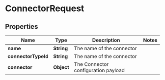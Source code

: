 

# ConnectorRequest


## Properties

Name | Type | Description | Notes
------------ | ------------- | ------------- | -------------
**name** | **String** | The name of the connector | 
**connectorTypeId** | **String** | The name of the connector | 
**connector** | **Object** | The Connector configuration payload | 




